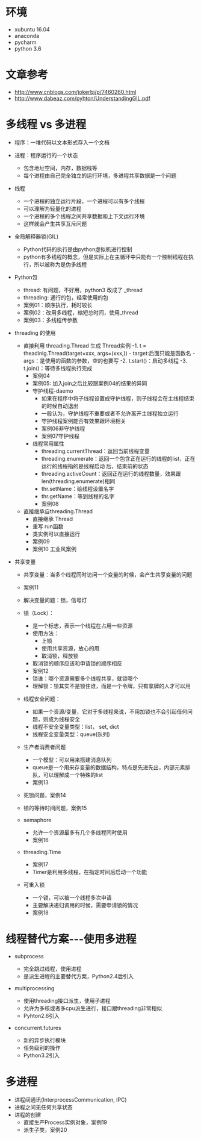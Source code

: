 # 环境
- xubuntu 16.04
- anaconda
- pycharm
- python 3.6
# 文章参考
- http://www.cnblogs.com/jokerbj/p/7460260.html
- http://www.dabeaz.com/pyhton/UnderstandingGIL.pdf

# 多线程 vs 多进程
- 程序：一堆代码以文本形式存入一个文档
- 进程：程序运行的一个状态
    - 包含地址空间，内存，数据栈等
    - 每个进程由自己完全独立的运行环境，多进程共享数据是一个问题
- 线程
    - 一个进程的独立运行片段，一个进程可以有多个线程
    - 可以理解为轻量化的进程
    - 一个进程的多个线程之间共享数据和上下文运行环境
    - 这样就会产生共享互斥问题
- 全局解释器锁(GIL)
    - Python代码的执行是由python虚拟机进行控制
    - python有多线程的概念，但是实际上在主循环中只能有一个控制线程在执行，所以被称为是伪多线程

- Python包
    - thread: 有问题，不好用，python3 改成了 _thread
    - threading: 通行的包，经常使用的包
    - 案例01：顺序执行，耗时较长
    - 案例02：改用多线程，缩短总时间，使用_thread
    - 案例03：多线程传参数

- threading 的使用
    - 直接利用 threading.Thread 生成 Thread实例
        -1. t = theadinig.Thread(target=xxx, args=(xxx,))
            - target:后面只能是函数名
            - args：是使用的函数的参数，空的也要写
        -2. t.start()：启动多线程
        -3. t.join()：等待多线程执行完成
        - 案例04
        - 案例05: 加入join之后比较跟案例04的结果的异同
        - 守护线程-daemo
            - 如果在程序中将子线程设置成守护线程，则子线程会在主线程结束的时候自动退出
            - 一般认为，守护线程不重要或者不允许离开主线程独立运行
            - 守护线程案例能否有效果跟环境相关
            - 案例06非守护线程
            - 案例07守护线程
        - 线程常用属性
            - threading.currentThread：返回当前线程变量
            - threading.enumerate：返回一个包含正在运行的线程的list，正在运行的线程指的是线程启动
                                    后，结束前的状态
            - threading.activeCount：返回正在运行的线程数量，效果跟len(threading.enumerate)相同
            - thr.setName：给线程设置名字
            - thr.getName：等到线程的名字
            - 案例08
    - 直接继承自threading.Thread
        - 直接继承 Thread
        - 重写 run函数
        - 类实例可以直接运行
        - 案例09
        - 案例10  工业风案例
        
- 共享变量
    - 共享变量：当多个线程同时访问一个变量的时候，会产生共享变量的问题
    - 案例11
    - 解决变量问题：锁，信号灯
    - 锁（Lock）：
        - 是一个标志，表示一个线程在占用一些资源
        - 使用方法：
            - 上锁
            - 使用共享资源，放心的用
            - 取消锁，释放锁
        - 取消锁的顺序应该和申请锁的顺序相反
        - 案例12
        - 锁谁：哪个资源需要多个线程共享，就锁哪个
        - 理解锁：锁其实不是锁住谁，而是一个令牌，只有拿牌的人才可以用
    - 线程安全问题：
        - 如果一个资源/变量，它对于多线程来说，不用加锁也不会引起任何问题，则成为线程安全
        - 线程不安全变量类型：list， set, dict
        - 线程安全变量类型：queue(队列)
    - 生产者消费者问题
        - 一个模型：可以用来搭建消息队列
        - queue是一个用来存变量的数据结构，特点是先进先出，内部元素排队，可以理解成一个特殊的list
        - 案例13
    - 死锁问题，案例14
    - 锁的等待时间问题，案例15
    - semaphore
        - 允许一个资源最多有几个多线程同时使用
        - 案例16
    - threading.Time
        - 案例17
        - Timer是利用多线程，在指定时间后启动一个功能
        
    - 可重入锁
        - 一个锁，可以被一个线程多次申请
        - 主要解决递归调用的时候，需要申请锁的情况
        - 案例18
   
# 线程替代方案---使用多进程
- subprocess
    - 完全跳过线程，使用进程
    - 是派生进程的主要替代方案，Python2.4后引入
    
- multiprocessing
    - 使用threading接口派生，使用子进程
    - 允许为多核或者多cpu派生进行，接口跟threading非常相似
    - Pyhton2.6引入
    
- concurrent.futures
    - 新的异步执行模块
    - 任务级别的操作
    - Python3.2引入
    
# 多进程
- 进程间通讯(InterprocessCommunication, IPC)
- 进程之间无任何共享状态
- 进程的创建
    - 直接生产Process实例对象，案例19
    - 派生子类，案例20
